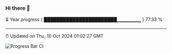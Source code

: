 ### Hi there 👋

⏳ Year progress { ███████████████████████▁▁▁▁▁▁▁ } 77.33 %

---

⏰ Updated on Thu, 10 Oct 2024 01:02:27 GMT

![Progress Bar CI](https://github.com/liununu/liununu/workflows/Progress%20Bar%20CI/badge.svg)
